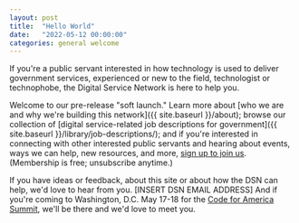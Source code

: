 ```yaml
---
layout: post
title:  "Hello World"
date:   "2022-05-12 00:00:00"
categories: general welcome
---
```


If you're a public servant interested in how technology is used to deliver government services, experienced or new to the field, technologist or technophobe, the Digital Service Network is here to help you.

Welcome to our pre-release "soft launch." Learn more about [who we are and why we're building this network]({{ site.baseurl }}/about); browse our collection of [digital service-related job descriptions for government]({{ site.baseurl  }}/library/job-descriptions/); and if you're interested in connecting with other interested public servants and hearing about events, ways we can help, new resources, and more, [sign up to join us](https://airtable.com/shrltywvcMrfvKbpN). (Membership is free; unsubscribe anytime.)

If you have ideas or feedback, about this site or about how the DSN can help, we'd love to hear from you. [INSERT DSN EMAIL ADDRESS] And if you're coming to Washington, D.C. May 17-18 for the [Code for America Summit](https://summit.codeforamerica.org/), we'll be there and we'd love to meet you.